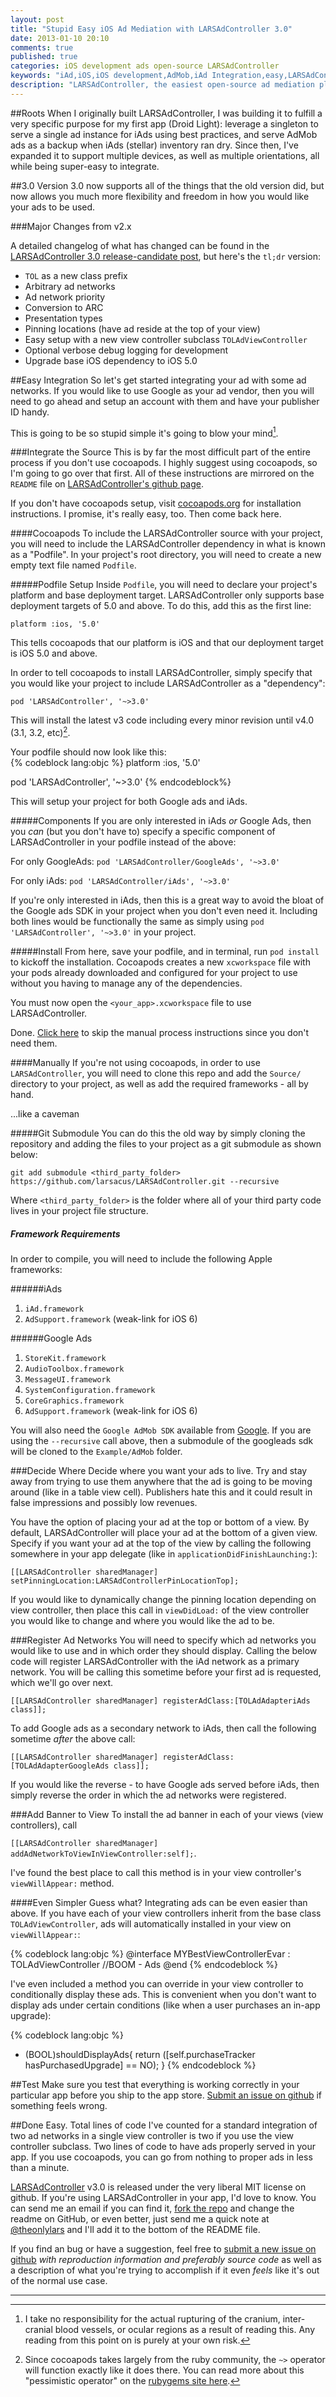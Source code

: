 ```yaml
---
layout: post
title: "Stupid Easy iOS Ad Mediation with LARSAdController 3.0"
date: 2013-01-10 20:10
comments: true
published: true
categories: iOS development ads open-source LARSAdController
keywords: "iAd,iOS,iOS development,AdMob,iAd Integration,easy,LARSAdController,ad mediation,iOS mediation,iOS house ads"
description: "LARSAdController, the easiest open-source ad mediation platform, has been upgraded to version 3.0 - this updated tutorial will show you how to easily integrate your iOS app with multiple mediated ad networks in any order including iAds and Google Ads (AdMob ads)."
---
```


##Roots
When I originally built LARSAdController, I was building it to fulfill a very specific purpose for my first app (Droid Light): leverage a singleton to serve a single ad instance for iAds using best practices, and serve AdMob ads as a backup when iAds (stellar) inventory ran dry. Since then, I've expanded it to support multiple devices, as well as multiple orientations, all while being super-easy to integrate.

##3.0
Version 3.0 now supports all of the things that the old version did, but now allows you much more flexibility and freedom in how you would like your ads to be used.

###Major Changes from v2.x

A detailed changelog of what has changed can be found in the [LARSAdController 3.0 release-candidate post](/blog/2012/12/15/larsadcontroller-3-dot-0-rc/), but here's the `tl;dr` version:

- `TOL` as a new class prefix
- Arbitrary ad networks
- Ad network priority
- Conversion to ARC
- Presentation types
- Pinning locations (have ad reside at the top of your view)
- Easy setup with a new view controller subclass `TOLAdViewController`
- Optional verbose debug logging for development
- Upgrade base iOS dependency to iOS 5.0

##Easy Integration
So let's get started integrating your ad with some ad networks. If you would like to use Google as your ad vendor, then you will need to go ahead and setup an account with them and have your publisher ID handy.

This is going to be so stupid simple it's going to blow your mind[^1].<!-- more -->

###Integrate the Source
This is by far the most difficult part of the entire process if you don't use cocoapods. I highly suggest using cocoapods, so I'm going to go over that first. All of these instructions are mirrored on the `README` file on [LARSAdController's github page](https://github.com/larsacus/LARSAdController).

If you don't have cocoapods setup, visit [cocoapods.org](http://cocoapods.org) for installation instructions. I promise, it's really easy, too. Then come back here.

####Cocoapods
To include the LARSAdController source with your project, you will need to include the LARSAdController dependency in what is known as a "Podfile". In your project's root directory, you will need to create a new empty text file named `Podfile`.

#####Podfile Setup
Inside `Podfile`, you will need to declare your project's platform and base deployment target. LARSAdController only supports base deployment targets of 5.0 and above. To do this, add this as the first line:

`platform :ios, '5.0'`

This tells cocoapods that our platform is iOS and that our deployment target is iOS 5.0 and above.

In order to tell cocoapods to install LARSAdController, simply specify that you would like your project to include LARSAdController as a "dependency":

`pod 'LARSAdController', '~>3.0'`

This will install the latest v3 code including every minor revision until v4.0 (3.1, 3.2, etc)[^2].

Your podfile should now look like this:  
{% codeblock lang:objc %}
platform :ios, '5.0'

pod 'LARSAdController', '~>3.0'
{% endcodeblock%}

This will setup your project for both Google ads and iAds.

#####Components
If you are only interested in iAds *or* Google Ads, then you *can* (but you don't have to) specify a specific component of LARSAdController in your podfile instead of the above:

For only GoogleAds: `pod 'LARSAdController/GoogleAds', '~>3.0'`

For only iAds: `pod 'LARSAdController/iAds', '~>3.0'`

If you're only interested in iAds, then this is a great way to avoid the bloat of the Google ads SDK in your project when you don't even need it. Including both lines would be functionally the same as simply using `pod 'LARSAdController', '~>3.0'` in your project.

#####Install
From here, save your podfile, and in terminal, run `pod install` to kickoff the installation. Cocoapods creates a new `xcworkspace` file with your pods already downloaded and configured for your project to use without you having to manage any of the dependencies.

You must now open the `<your_app>.xcworkspace` file to use LARSAdController.

Done. [Click here](#decide-where) to skip the manual process instructions since you don't need them.

####Manually
If you're not using cocoapods, in order to use `LARSAdController`, you will need to clone this repo and add the `Source/` directory to your project, as well as add the required frameworks - all by hand.

...like a caveman

#####Git Submodule
You can do this the old way by simply cloning the repository and adding the files to your project as a git submodule as shown below:

`git add submodule <third_party_folder> https://github.com/larsacus/LARSAdController.git --recursive`

Where `<third_party_folder>` is the folder where all of your third party code lives in your project file structure.

##### Framework Requirements
In order to compile, you will need to include the following Apple frameworks:

######iAds

  1. `iAd.framework`
  2. `AdSupport.framework` (weak-link for iOS 6)
  
######Google Ads

  1. `StoreKit.framework`
  2. `AudioToolbox.framework`
  3. `MessageUI.framework`
  4. `SystemConfiguration.framework`
  5. `CoreGraphics.framework`
  6. `AdSupport.framework` (weak-link for iOS 6)

You will also need the `Google AdMob SDK` available from [Google](https://developers.google.com/mobile-ads-sdk/download#downloadios). If you are using the `--recursive` call above, then a submodule of the googleads sdk will be cloned to the `Example/AdMob` folder.

###Decide Where
Decide where you want your ads to live. Try and stay away from trying to use them anywhere that the ad is going to be moving around (like in a table view cell). Publishers hate this and it could result in false impressions and possibly low revenues.

You have the option of placing your ad at the top or bottom of a view. By default, LARSAdController will place your ad at the bottom of a given view. Specify if you want your ad at the top of the view by calling the following somewhere in your app delegate (like in `applicationDidFinishLaunching:`):

`[[LARSAdController sharedManager] setPinningLocation:LARSAdControllerPinLocationTop];`

If you would like to dynamically change the pinning location depending on view controller, then place this call in `viewDidLoad:` of the view controller you would like to change and where you would like the ad to be.

###Register Ad Networks
You will need to specify which ad networks you would like to use and in which order they should display. Calling the below code will register LARSAdController with the iAd network as a primary network. You will be calling this sometime before your first ad is requested, which we'll go over next.

`[[LARSAdController sharedManager] registerAdClass:[TOLAdAdapteriAds class]];`

To add Google ads as a secondary network to iAds, then call the following sometime _after_ the above call:

`[[LARSAdController sharedManager] registerAdClass:[TOLAdAdapterGoogleAds class]];`

If you would like the reverse - to have Google ads served before iAds, then simply reverse the order in which the ad networks were registered.

###Add Banner to View
To install the ad banner in each of your views (view controllers), call

`[[LARSAdController sharedManager] addAdNetworkToViewInViewController:self];`.

I've found the best place to call this method is in your view controller's `viewWillAppear:` method.

####Even Simpler
Guess what? Integrating ads can be even easier than above. If you have each of your view controllers inherit from the base class `TOLAdViewController`, ads will automatically installed in your view on `viewWillAppear:`:

{% codeblock lang:objc %}
@interface MYBestViewControllerEvar : TOLAdViewController
//BOOM - Ads
@end
{% endcodeblock %}

I've even included a method you can override in your view controller to conditionally display these ads. This is convenient when you don't want to display ads under certain conditions (like when a user purchases an in-app upgrade):

{% codeblock lang:objc %}
- (BOOL)shouldDisplayAds{
  return ([self.purchaseTracker hasPurchasedUpgrade] == NO);
}
{% endcodeblock %}

##Test
Make sure you test that everything is working correctly in your particular app before you ship to the app store. [Submit an issue on github](https://github.com/larsacus/LARSAdController/issues) if something feels wrong.

##Done
Easy. Total lines of code I've counted for a standard integration of two ad networks in a single view controller is two if you use the view controller subclass. Two lines of code to have ads properly served in your app. If you use cocoapods, you can go from nothing to proper ads in less than a minute.

[LARSAdController](https://github.com/larsacus/LARSAdController) v3.0 is released under the very liberal MIT license on github. If you're using LARSAdController in your app, I'd love to know. You can send me an email if you can find it, [fork the repo](http://github.com/larsacus/LARSAdController) and change the readme on GitHub, or even better, just send me a quick note at [@theonlylars](http://twitter.com/theonlylars) and I'll add it to the bottom of the README file.

If you find an bug or have a suggestion, feel free to [submit a new issue on github](https://github.com/larsacus/LARSAdController/issues) *with reproduction information and preferably source code* as well as a description of what you're trying to accomplish if it even *feels* like it's out of the normal use case.

---

[^1]: I take no responsibility for the actual rupturing of the cranium, inter-cranial blood vessels, or ocular regions as a result of reading this. Any reading from this point on is purely at your own risk. 

[^2]: Since cocoapods takes largely from the ruby community, the `~>` operator will function exactly like it does there. You can read more about this "pessimistic operator" on the [rubygems site here](http://docs.rubygems.org/read/chapter/16#page74).
